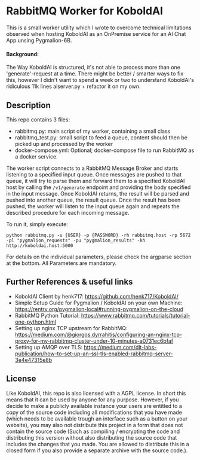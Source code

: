 # RabbitMQ Worker for KoboldAI
This is a small worker utility which I wrote to overcome technical limitations observed when
hosting KoboldAI as an OnPremise service for an AI Chat App unsing Pygmalion-6B.

#### Background:
The Way KoboldAI is structured, it's not able to process more than one 'generate'-request at a time.
There might be better / smarter ways to fix this, however I didn't want to spend a week or two to
understand KoboldAI's ridiculous 11k lines aiserver.py + refactor it on my own.

## Description
This repo contains 3 files:
- rabbitmq.py: main script of my worker, containing a small class
- rabbitmq_test.py: small script to feed a queue, content should then be picked up and processed by the worker
- docker-compose.yml: Optional; docker-compose file to run RabbitMQ as a docker service.

The worker script connects to a RabbitMQ Message Broker and starts listening to a specified input queue.
Once messages are pushed to that queue, it will try to parse them and forward them to a specified
KoboldAI host by calling the `/v1/generate` endpoint and providing the body specified in the input
message. Once KoboldAI returns, the result will be parsed and pushed into another queue, the result queue.
Once the result has been pushed, the worker will listen to the input queue again and repeats the described
procedure for each incoming message.

To run it, simply execute:
```
python rabbitmq.py -u {USER} -p {PASSWORD} -rh rabbitmq.host -rp 5672 -pl "pygmalion_requests" -pu "pygmalion_results" -kh http://koboldai.host:5000
```
For details on the individual parameters, please check the argparse section at the bottom.
All Parameters are mandatory.

## Further References & useful links
- KoboldAI Client by henk717: https://github.com/henk717/KoboldAI/
- Simple Setup Guide for Pygmalion / KoboldAI on your own Machine: https://rentry.org/pygmalion-local#running-pygmalion-on-the-cloud
- RabbitMQ Python Tutorial: https://www.rabbitmq.com/tutorials/tutorial-one-python.html
- Setting up nginx TCP upstream for RabbitMQ: https://medium.com/@giorgos.dyrrahitis/configuring-an-nginx-tcp-proxy-for-my-rabbitmq-cluster-under-10-minutes-a0731ec6bfaf
- Setting up AMQP over TLS: https://medium.com/dlt-labs-publication/how-to-set-up-an-ssl-tls-enabled-rabbitmq-server-3e4e47315e8b

## License
Like KoboldAI, this repo is also licensed with a AGPL license.
In short this means that it can be used by anyone
for any purpose. However, if you decide to make a publicly available instance your users are
entitled to a copy of the source code including all modifications that you have made (which needs
to be available trough an interface such as a button on your website), you may also not distribute
this project in a form that does not contain the source code (Such as compiling / encrypting the
code and distributing this version without also distributing the source code that includes the
changes that you made. You are allowed to distribute this in a closed form if you also provide a
separate archive with the source code.).